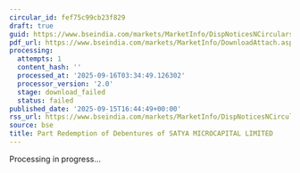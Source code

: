 ```yaml
---
circular_id: fef75c99cb23f829
draft: true
guid: https://www.bseindia.com/markets/MarketInfo/DispNoticesNCirculars.aspx?Noticeid={FE087362-6F9F-4F70-A265-8F42B3166DC8}&noticeno=20250915-74&dt=09/15/2025&icount=74&totcount=81&flag=0
pdf_url: https://www.bseindia.com/markets/MarketInfo/DownloadAttach.aspx?id=20250915-74&attachedId=
processing:
  attempts: 1
  content_hash: ''
  processed_at: '2025-09-16T03:34:49.126302'
  processor_version: '2.0'
  stage: download_failed
  status: failed
published_date: '2025-09-15T16:44:49+00:00'
rss_url: https://www.bseindia.com/markets/MarketInfo/DispNoticesNCirculars.aspx?Noticeid={FE087362-6F9F-4F70-A265-8F42B3166DC8}&noticeno=20250915-74&dt=09/15/2025&icount=74&totcount=81&flag=0
source: bse
title: Part Redemption of Debentures of SATYA MICROCAPITAL LIMITED
---
```


Processing in progress...
